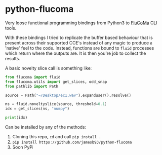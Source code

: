 # python-flucoma

Very loose functional programming bindings from Python3 to [FluCoMa](https://www.flucoma.org) CLI tools.

With these bindings I tried to replicate the buffer based behaviour that is present across their supported CCE's instead of any magic to produce a 'native' feel to the code.
Instead, functions are bound to `fluid` processes which return where the outputs are. It is then you're job to collect the results.

A basic novelty slice call is something like:

```python
from flucoma import fluid
from flucoma.utils import get_slices, odd_snap
from pathlib import Path

source = Path("~/Desktop/ec1.wav").expanduser().resolve()

ns = fluid.noveltyslice(source, threshold=0.1)
idx = get_slices(ns, "numpy")

print(idx)
```

Can be installed by any of the methods:

1. Cloning this repo, `cd` and call `pip install .`
2. `pip install https://github.com/jamesb93/python-flucoma`
3. Soon PyPi


